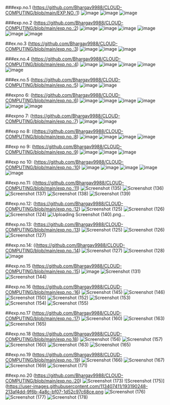 ###exp.no.1
(https://github.com/Bhargav9988/CLOUD-COMPUTING/blob/main/EXP.NO.:1)
![image](https://user-images.githubusercontent.com/113018523/192220731-77823877-17d3-4c21-8f11-71f61082c2ad.png)
![image](https://user-images.githubusercontent.com/113018523/192220808-d01136e3-185d-4ec3-bc05-24d3502715aa.png)
![image](https://user-images.githubusercontent.com/113018523/192220834-3aa68142-ad37-432b-bca8-3e64478b7f5d.png)

###exp.no.2
(https://github.com/Bhargav9988/CLOUD-COMPUTING/blob/main/exp.no.:2)
![image](https://user-images.githubusercontent.com/113018523/192222815-a34776fb-3813-43a9-8a5b-1959a1091ef9.png)
![image](https://user-images.githubusercontent.com/113018523/192223104-50ea8a67-f771-4994-bd16-ef225756b4f5.png)
![image](https://user-images.githubusercontent.com/113018523/192223127-96bf519b-75bb-4b6f-81dc-2579b29c4691.png)
![image](https://user-images.githubusercontent.com/113018523/192223184-6efa3aab-3ef7-45d1-bbb6-eaf1606f6a48.png)
![image](https://user-images.githubusercontent.com/113018523/192223227-8daf3562-df4d-4a81-a325-6a421658bf5c.png)
![image](https://user-images.githubusercontent.com/113018523/192223268-8f333240-fdc9-494d-a957-efe36d96b120.png)

##ex.no.3
(https://github.com/Bhargav9988/CLOUD-COMPUTING/blob/main/exp.no.:3)
![image](https://user-images.githubusercontent.com/113018523/192223433-56126065-6506-48c8-82b9-f55379491f60.png)
![image](https://user-images.githubusercontent.com/113018523/192223462-5f1fde0e-0485-4e08-9499-c41cd8556a42.png)
![image](https://user-images.githubusercontent.com/113018523/192223491-476a3e37-eda8-4bd7-955e-52ca94029c7b.png)

###ex.no.4
(https://github.com/Bhargav9988/CLOUD-COMPUTING/blob/main/exp.no.:4)
![image](https://user-images.githubusercontent.com/113018523/192223599-8c8dc99e-7a44-422f-bf6f-c527f4833c3e.png)
![image](https://user-images.githubusercontent.com/113018523/192223653-31c1d98f-d182-4da6-acb2-eac983340ea0.png)
![image](https://user-images.githubusercontent.com/113018523/192223720-c847fc60-aefa-4619-95c4-b57f2f19427d.png)
![image](https://user-images.githubusercontent.com/113018523/192223781-4dd751a5-9c7e-4d26-b89c-26841973d298.png)
![image](https://user-images.githubusercontent.com/113018523/192223951-1b56279d-424f-4f5c-a42e-a3b3bcdcddd0.png)

###ex.no.5
(https://github.com/Bhargav9988/CLOUD-COMPUTING/blob/main/exp.no.:5)
![image](https://user-images.githubusercontent.com/113018523/192224079-7cfd9c98-2c95-45e9-a719-15e2faa4a4ae.png)
![image](https://user-images.githubusercontent.com/113018523/192223989-c42543d3-33bf-4c03-999b-41b925f25d22.png)

##expno 6:
(https://github.com/Bhargav9988/CLOUD-COMPUTING/blob/main/exp.no.:6)
![image](https://user-images.githubusercontent.com/113335352/192437626-67d50164-0b57-4321-9d8f-360f023fc08e.png)
![image](https://user-images.githubusercontent.com/113335352/192437723-05265c8c-4bc1-41aa-9fe1-511639d33d80.png)
![image](https://user-images.githubusercontent.com/113335352/192437772-c478d853-9c9c-40b6-8568-21d1708771cd.png)
![image](https://user-images.githubusercontent.com/113335352/192437803-280fa156-98cf-4a93-b0b4-35619debd411.png)
![image](https://user-images.githubusercontent.com/113335352/192438061-2285698d-3c7a-478b-b876-575a6e462744.png)
![image](https://user-images.githubusercontent.com/113335352/192438168-a179389d-b6d9-4d1c-ba95-674cc65a90ec.png)

##expno 7:
(https://github.com/Bhargav9988/CLOUD-COMPUTING/blob/main/exp.no.:7)
![image](https://user-images.githubusercontent.com/113335352/192442055-796c793d-80e8-4cef-9dd1-cda8a870722f.png)
![image](https://user-images.githubusercontent.com/113335352/192442281-9fafdfad-fb3b-41ba-9066-48eed5a22ec2.png)

##exp no 8:
((https://github.com/Bhargav9988/CLOUD-COMPUTING/blob/main/exp.no.:8)
![image](https://user-images.githubusercontent.com/113335352/192441232-e6a43763-be93-4cf7-9bce-315415093bea.png)
![image](https://user-images.githubusercontent.com/113335352/192441304-c6d1a475-7310-48e7-8ee9-007cd1bb754a.png)
![image](https://user-images.githubusercontent.com/113335352/192441342-0d130830-cc31-4985-a669-386df99bb998.png)
![image](https://user-images.githubusercontent.com/113335352/192441413-189ca62b-937f-48fb-bbf6-abf463436401.png)

##exp no 9:
(https://github.com/Bhargav9988/CLOUD-COMPUTING/blob/main/exp.no.:9)
![image](https://user-images.githubusercontent.com/113335352/192465006-3bb64d1f-3cf6-423e-b74a-19342f6ccaa3.png)
![image](https://user-images.githubusercontent.com/113335352/192465363-f73a2981-0b27-4380-957a-45331611452a.png)
![image](https://user-images.githubusercontent.com/113335352/192465580-24c45f33-0027-4f23-9b81-52c9863febad.png)

##exp  no 10:
(https://github.com/Bhargav9988/CLOUD-COMPUTING/blob/main/exp.no.:10)
![image](https://user-images.githubusercontent.com/113335352/192465866-2b02323c-b585-40c3-a21a-e68da8ff2f01.png)
![image](https://user-images.githubusercontent.com/113335352/192466155-b9a019d8-a442-4d85-bc21-52148b4bfdbb.png)
![image](https://user-images.githubusercontent.com/113335352/192466277-3dd846de-fee9-4d01-a425-093a2513efee.png)
![image](https://user-images.githubusercontent.com/113335352/192466446-5a3c4ccc-8029-40a2-9e6f-7263be6947e4.png)
![image](https://user-images.githubusercontent.com/113335352/192466654-b89664fe-fb00-42a8-a942-cb6b07b7cead.png)

##exp.no.11:
((https://github.com/Bhargav9988/CLOUD-COMPUTING/blob/main/exp.no.:11)
![Screenshot (135)](https://user-images.githubusercontent.com/113407411/192724671-730b7094-0387-46a3-a259-2d67c3af6b67.png)
![Screenshot (136)](https://user-images.githubusercontent.com/113407411/192724697-8b2f8eb3-a436-4e40-883a-f3411aac414e.png)
![Screenshot (137)](https://user-images.githubusercontent.com/113407411/192724725-51731567-403b-4ddb-8fe7-41e5e2577f53.png)
![Screenshot (138)](https://user-images.githubusercontent.com/113407411/192724746-d7ff9eae-c5b3-4a48-a5a0-059142ac4e25.png)
![Screenshot (139)](https://user-images.githubusercontent.com/113407411/192724788-96536188-9305-4a52-9cbc-6b92301233d6.png)

##exp.no.12:
(https://github.com/Bhargav9988/CLOUD-COMPUTING/blob/main/exp.no.:12)
![Screenshot (125)](https://user-images.githubusercontent.com/113407411/192727982-8f1c38a6-d037-4278-90ae-d3d73d8e110e.png)
![Screenshot (126)](https://user-images.githubusercontent.com/113407411/192728025-e2995efd-c9c3-43cb-b9c4-395bb2a7e854.png)
![Screenshot (124)](https://user-images.githubusercontent.com/113407411/192728065-1b90d71e-f5bb-4f90-989e-cf99caed6c65.png)
![Uploading Screenshot (140).png…]()

##exp.no.13:
(https://github.com/Bhargav9988/CLOUD-COMPUTING/blob/main/exp.no.:13)
![Screenshot (125)](https://user-images.githubusercontent.com/113407411/192933950-cf102984-676f-48a7-bce3-8cca8e0980ba.png)
![Screenshot (126)](https://user-images.githubusercontent.com/113407411/192934159-4e50929d-e125-4c50-8419-be5a3e6d1517.png)
![Screenshot (127)](https://user-images.githubusercontent.com/113407411/192934176-3948a0e6-181f-43f8-9595-f7763efbd0e8.png)

##exp.no.14:
((https://github.com/Bhargav9988/CLOUD-COMPUTING/blob/main/exp.no.:14)
![Screenshot (127)](https://user-images.githubusercontent.com/113407411/192934776-66cfc563-2cb7-49a0-94e6-14e16a49a708.png)
![Screenshot (128)](https://user-images.githubusercontent.com/113407411/192934610-7b4de39a-8972-4c86-a50e-2eede8f01aa8.png)
![image](https://user-images.githubusercontent.com/113407411/192935094-453d7ab3-d0a5-4a2b-8cca-a2332dccee8c.png)

##exp.no.15
(https://github.com/Bhargav9988/CLOUD-COMPUTING/blob/main/exp.no.:15)
![image](https://user-images.githubusercontent.com/113407411/192935874-296db791-351c-4ae6-a326-02422f0c17d6.png)
![Screenshot (131)](https://user-images.githubusercontent.com/113407411/192935924-d5344e8e-b344-475b-948c-0792a3cfb436.png)
![Screenshot (144)](https://user-images.githubusercontent.com/113407411/192936143-83002a13-e127-4c84-a926-11006ebd8047.png)

##exp.no.16
(https://github.com/Bhargav9988/CLOUD-COMPUTING/blob/main/exp.no.:16)
![Screenshot (145)](https://user-images.githubusercontent.com/113407411/192939525-e7410ce5-94a0-4fb3-b306-22ac7229ec8e.png)
![Screenshot (146)](https://user-images.githubusercontent.com/113407411/192939564-2bf85542-4e1c-42c8-8b43-464b63395393.png)
![Screenshot (150)](https://user-images.githubusercontent.com/113407411/192939722-9fb28475-8393-415c-9446-1a0210dfa455.png)
![Screenshot (152)](https://user-images.githubusercontent.com/113407411/192939757-f7b72c26-8926-4fe9-a7ea-549f1bb3e751.png)
![Screenshot (153)](https://user-images.githubusercontent.com/113407411/192939780-8ab44941-d0d4-4668-97e2-a9db114bb8b8.png)
![Screenshot (154)](https://user-images.githubusercontent.com/113407411/192939793-77f6845f-c2aa-4ccd-8782-e2cd9d93334e.png)
![Screenshot (155)](https://user-images.githubusercontent.com/113407411/192939801-8f10259d-b7c1-4edd-acd0-bc1e27ef8462.png)

##exp.no.17
(https://github.com/Bhargav9988/CLOUD-COMPUTING/blob/main/exp.no.:17)
![Screenshot (160)](https://user-images.githubusercontent.com/113407411/192979611-fb0cfb01-aade-43ce-a08b-55fce3f034f7.png)
![Screenshot (163)](https://user-images.githubusercontent.com/113407411/192979698-27f90f3b-96da-4d81-a556-59300d461b67.png)
![Screenshot (165)](https://user-images.githubusercontent.com/113407411/192979759-dae4e264-0c54-459b-b409-1747cd024184.png)

##exp.no.18
(https://github.com/Bhargav9988/CLOUD-COMPUTING/blob/main/exp.no.18)
![Screenshot (156)](https://user-images.githubusercontent.com/113407411/192979403-cb032b6c-50ac-493d-aa91-6d8434d89911.png)
![Screenshot (157)](https://user-images.githubusercontent.com/113407411/192979433-42043fc0-cf5a-4071-976d-fcc880fea653.png)
![Screenshot (160)](https://user-images.githubusercontent.com/113407411/192979611-fb0cfb01-aade-43ce-a08b-55fce3f034f7.png)
![Screenshot (163)](https://user-images.githubusercontent.com/113407411/192979698-27f90f3b-96da-4d81-a556-59300d461b67.png)
![Screenshot (165)](https://user-images.githubusercontent.com/113407411/192979759-dae4e264-0c54-459b-b409-1747cd024184.png)

##exp.no.19
(https://github.com/Bhargav9988/CLOUD-COMPUTING/blob/main/exp.no.:19)
![Screenshot (166)](https://user-images.githubusercontent.com/113407411/193187345-a2ad4fa1-0027-476f-914b-6c20f7141466.png)
![Screenshot (167)](https://user-images.githubusercontent.com/113407411/193187354-a03748cd-12d3-476e-8c77-8112e02b9cf3.png)
![Screenshot (169)](https://user-images.githubusercontent.com/113407411/193187416-952bb3ae-01c6-47f2-8b27-2e7c6ed55998.png)
![Screenshot (171)](https://user-images.githubusercontent.com/113407411/193187450-d72566b3-d84d-4355-a3f5-aba02b200880.png)

##exp.no.20
(https://github.com/Bhargav9988/CLOUD-COMPUTING/blob/main/exp.no.:20)
![Screenshot (173)](https://user-images.githubusercontent.com/113407411/193187604-9c42f448-f822-4c38-b18e-43d23a3cd1e6.png)
![Screenshot (175)](https://user-images.githubusercontent.com/113407411/193190248-213af4dd-9f6b-4a8c-bf07-1d52c97c68ce.png
![Screenshot (176)](https://user-images.githubusercontent.com/113407411/193190339-14f352df-95dd-4545-a44c-4a3cf2bd317c.png)
![Screenshot (177)](https://user-images.githubusercontent.com/113407411/193190285-3464ead7-b2b0-4e98-a140-5ae4c89a999a.png)
![Screenshot (178)](https://user-images.githubusercontent.com/113407411/193190305-4c6912b0-7ef3-4d12-bcd2-8916099278a5.png)
